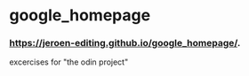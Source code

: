 # google_homepage

### https://jeroen-editing.github.io/google_homepage/.

excercises for "the odin project"
